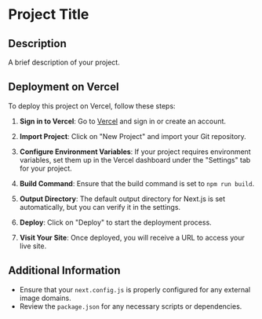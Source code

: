 # Project Title

## Description
A brief description of your project.

## Deployment on Vercel

To deploy this project on Vercel, follow these steps:

1. **Sign in to Vercel**: Go to [Vercel](https://vercel.com) and sign in or create an account.

2. **Import Project**: Click on "New Project" and import your Git repository.

3. **Configure Environment Variables**: If your project requires environment variables, set them up in the Vercel dashboard under the "Settings" tab for your project.

4. **Build Command**: Ensure that the build command is set to `npm run build`.

5. **Output Directory**: The default output directory for Next.js is set automatically, but you can verify it in the settings.

6. **Deploy**: Click on "Deploy" to start the deployment process.

7. **Visit Your Site**: Once deployed, you will receive a URL to access your live site.

## Additional Information
- Ensure that your `next.config.js` is properly configured for any external image domains.
- Review the `package.json` for any necessary scripts or dependencies.
